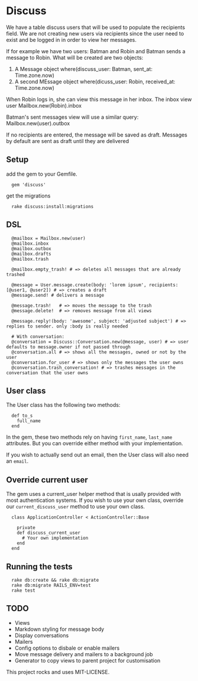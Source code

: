# Discuss

We have a table discuss users that will be used to populate the recipients field.
We are not creating new users via recipients since the user need to exist and be logged in in order to view her messages.

If for example we have two users: Batman and Robin and Batman sends a message to Robin. What will be created are two objects:
1. A Message object where(discuss_user: Batman, sent_at: Time.zone.now)
2. A second MEssage object where(dicuss_user: Robin, received_at: Time.zone.now)

When Robin logs in, she can view this message in her inbox.
The inbox view user Mailbox.new(Robin).inbox

Batman's sent messages view will use a similar query:
Mailbox.new(user).outbox


If no recipients are entered, the message will be saved as draft.
Messages by default are sent as draft until they are delivered

## Setup

add the gem to your Gemfile.

```
  gem 'discuss'
```

get the migrations

```
  rake discuss:install:migrations
```

## DSL

```
  @mailbox = Mailbox.new(user)
  @mailbox.inbox
  @mailbox.outbox
  @mailbox.drafts
  @mailbox.trash

  @mailbox.empty_trash! # => deletes all messages that are already trashed

  @message = User.message.create(body: 'lorem ipsum', recipients: [@user1, @user2]) # => creates a draft
  @message.send! # delivers a message

  @message.trash!   # => moves the message to the trash
  @message.delete!  # => removes message from all views

  @message.reply!(body: 'awesome', subject: 'adjusted subject') # => replies to sender. only :body is really needed

  # With conversation:
  @conversation = Discuss::Conversation.new(@message, user) # => user defaults to message.owner if not passed through
  @conversation.all # => shows all the messages, owned or not by the user
  @conversation.for_user # => shows only the messages the user owns
  @conversation.trash_conversation! # => trashes messages in the conversation that the user owns
```

## User class

The User class has the following two methods:

```
  def to_s
    full_name
  end
```

In the gem, these two methods rely on having `first_name`, `last_name` attributes.
But you can override either method with your implementation.

If you wish to actually send out an email, then the User class will also need an `email`.


## Override current user

The gem uses a current_user helper method that is usally provided with most authentication systems.
If you wish to use your own class, override our `current_discuss_user` method to use your own class.

```
  class ApplicationController < ActionController::Base

    private
    def discuss_current_user
      # Your own implementation
    end
  end
```


## Running the tests

```
  rake db:create && rake db:migrate
  rake db:migrate RAILS_ENV=test
  rake test
```

## TODO

* Views
* Markdown styling for message body
* Display conversations
* Mailers
* Config options to disbale or enable mailers
* Move message delivery and mailers to a background job
* Generator to copy views to parent project for customisation

This project rocks and uses MIT-LICENSE.

